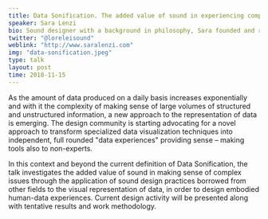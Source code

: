 ```yaml
---
title: Data Sonification. The added value of sound in experiencing complexity.
speaker: Sara Lenzi
bio: Sound designer with a background in philosophy, Sara founded and run for almost a decade Lorelei, the first sound branding agency in South East Asia. After a career as strategy and marketing director for tech and design startups between Europe and Asia, she is now a PhD candidate at the Politecnico di Milano and part of Density Design Lab.
twitter: "@loreleisound"
weblink: "http://www.saralenzi.com"
img: "data-sonification.jpeg"
type: talk
layout: post
time: 2018-11-15
---
```

As the amount of data produced on a daily basis increases exponentially and with it the complexity of making sense of large volumes of structured and unstructured information, a new approach to the representation of data is emerging. The design community is starting advocating for a novel approach to transform specialized data visualization techniques into independent, full rounded "data experiences" providing sense – making tools also to non-experts.

In this context and beyond the current definition of Data Sonification, the talk investigates the added value of sound in making sense of complex issues through the application of sound design practices borrowed from other fields to the visual representation of data, in order to design embodied human-data experiences. Current design activity will be presented along with tentative results and work methodology.
